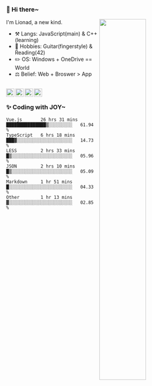 ### 👋 Hi there~

[<img align="right" width="50%" src="https://github-readme-stats.vercel.app/api?username=Lionad-Morotar&show_icons=true">](https://metrics.lecoq.io/Lionad-Morotar?template=classic)

I'm Lionad, a new kind.

- ⚒️ Langs: JavaScript(main) & C++(learning)
- 🎨 Hobbies: Guitar(fingerstyle) & Reading(42)
- ✏️ OS: Windows + OneDrive == World
- ⚖️ Belief: Web + Broswer > App

<br />

<a href="https://www.lionad.art">
  <img align="left" alt="lionad-art" width="22px" src="https://cdn.jsdelivr.net/npm/simple-icons@3.1.0/icons/wordpress.svg" />
</a>
<a href="#1806234223">
  <img align="left" alt="1806234223" width="22px" src="https://cdn.jsdelivr.net/npm/simple-icons@3.1.0/icons/tencentqq.svg" />
</a>
<a href="https://www.zhihu.com/people/Lionad">
  <img align="left" alt="132yse" width="22px" src="https://cdn.jsdelivr.net/npm/simple-icons@3.1.0/icons/zhihu.svg" />
</a>
<a href="https://github.com/Lionad-Morotar">
  <img align="left" alt="yisar" width="22px" src="https://cdn.jsdelivr.net/npm/simple-icons@3.1.0/icons/github.svg" />
</a>

<br />

### ✨ Coding with JOY~

<!--START_SECTION:waka-->

```text
Vue.js       26 hrs 31 mins  ███████████████▒░░░░░░░░░   61.94 %
TypeScript   6 hrs 18 mins   ███▓░░░░░░░░░░░░░░░░░░░░░   14.73 %
LESS         2 hrs 33 mins   █▒░░░░░░░░░░░░░░░░░░░░░░░   05.96 %
JSON         2 hrs 10 mins   █▒░░░░░░░░░░░░░░░░░░░░░░░   05.09 %
Markdown     1 hr 51 mins    █░░░░░░░░░░░░░░░░░░░░░░░░   04.33 %
Other        1 hr 13 mins    ▓░░░░░░░░░░░░░░░░░░░░░░░░   02.85 %
```

<!--END_SECTION:waka-->
